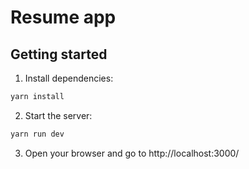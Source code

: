# Resume app

## Getting started

1. Install dependencies:

```bash
yarn install
```

2. Start the server:

```bash
yarn run dev
```

3. Open your browser and go to http://localhost:3000/
